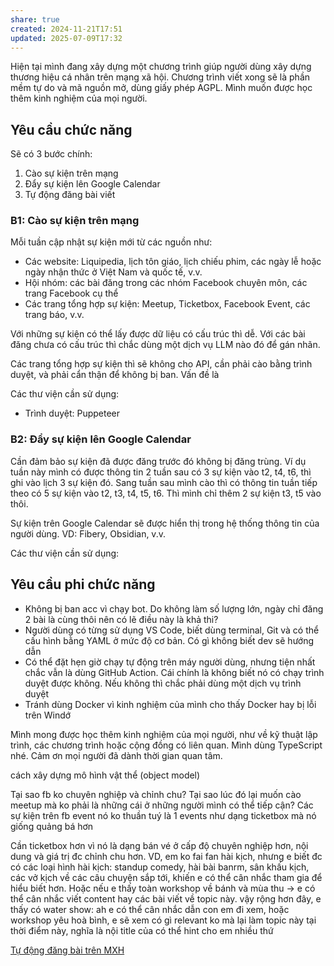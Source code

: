 ```yaml
---
share: true
created: 2024-11-21T17:51
updated: 2025-07-09T17:32
---
```

Hiện tại mình đang xây dựng một chương trình giúp người dùng xây dựng thương hiệu cá nhân trên mạng xã hội. Chương trình viết xong sẽ là phần mềm tự do và mã nguồn mở, dùng giấy phép AGPL. Mình muốn được học thêm kinh nghiệm của mọi người. 

## Yêu cầu chức năng
Sẽ có 3 bước chính:
1. Cào sự kiện trên mạng
2. Đẩy sự kiện lên Google Calendar
3. Tự động đăng bài viết

### B1: Cào sự kiện trên mạng
Mỗi tuần cập nhật sự kiện mới từ các nguồn như:
- Các website: Liquipedia, lịch tôn giáo, lịch chiếu phim, các ngày lễ hoặc ngày nhận thức ở Việt Nam và quốc tế, v.v.
- Hội nhóm: các bài đăng trong các nhóm Facebook chuyên môn, các trang Facebook cụ thể
- Các trang tổng hợp sự kiện: Meetup, Ticketbox, Facebook Event, các trang báo, v.v.

Với những sự kiện có thể lấy được dữ liệu có cấu trúc thì dễ. Với các bài đăng chưa có cấu trúc thì chắc dùng một dịch vụ LLM nào đó để gán nhãn.

Các trang tổng hợp sự kiện thì sẽ không cho API, cần phải cào bằng trình duyệt, và phải cẩn thận để không bị ban. Vấn đề là 

Các thư viện cần sử dụng:
- Trình duyệt: Puppeteer

### B2: Đẩy sự kiện lên Google Calendar
Cần đảm bảo sự kiện đã được đăng trước đó không bị đăng trùng. Ví dụ tuần này mình có được thông tin 2 tuần sau có 3 sự kiện vào t2, t4, t6, thì ghi vào lịch 3 sự kiện đó. Sang tuần sau mình cào thì có thông tin tuần tiếp theo có 5 sự kiện vào t2, t3, t4, t5, t6. Thì mình chỉ thêm 2 sự kiện t3, t5 vào thôi.

Sự kiện trên Google Calendar sẽ được hiển thị trong hệ thống thông tin của người dùng. VD: Fibery, Obsidian, v.v.

Các thư viện cần sử dụng:

## Yêu cầu phi chức năng
- Không bị ban acc vì chạy bot. Do không làm số lượng lớn, ngày chỉ đăng 2 bài là cùng thôi nên có lẽ điều này là khả thi?
- Người dùng có từng sử dụng VS Code, biết dùng terminal, Git và có thể cấu hình bằng YAML ở mức độ cơ bản. Có gì không biết dev sẽ hướng dẫn
- Có thể đặt hẹn giờ chạy tự động trên máy người dùng, nhưng tiện nhất chắc vẫn là dùng GitHub Action. Cái chính là không biết nó có chạy trình duyệt được không. Nếu không thì chắc phải dùng một dịch vụ trình duyệt
- Tránh dùng Docker vì kinh nghiệm của mình cho thấy Docker hay bị lỗi trên Windớ

Mình mong được học thêm kinh nghiệm của mọi người, như về kỹ thuật lập trình, các chương trình hoặc cộng đồng có liên quan. Mình dùng TypeScript nhé. Cảm ơn mọi người đã dành thời gian quan tâm.

cách xây dựng mô hình vật thể (object model)



Tại sao fb ko chuyên nghiệp và chỉnh chu?
Tại sao lúc đó lại muốn cào meetup mà ko phải là những cái ở những người mình có thể tiếp cận?
Các sự kiện trên fb event nó ko thuần tuý là 1 events như dạng ticketbox mà nó giống quảng bá hơn

Cần ticketbox hơn vì nó là dạng bán vé ở cấp độ chuyên nghiệp hơn, nội dung và giá trị đc chỉnh chu hơn. VD, em ko fai fan hài kịch, nhưng e biết đc có các loại hình hài kịch: standup comedy, hài bài banrm, sân khấu kịch, các vở kịch về các câu chuyện sắp tới, khiến e có thể cân nhắc tham gia để hiểu biết hơn. Hoặc nếu e thấy toàn workshop về bánh và mùa thu → e có thể cân nhắc viết content hay các bài viết về topic này. vậy rộng hơn đây, e thấy có water show: ah e có thể cân nhắc dẫn con em đi xem, hoặc workshop yêu hoà bình, e sẽ xem có gì relevant ko mà lại làm topic này tại thời điểm này, nghĩa là nội title của có thể hint cho em nhiều thứ

[Tự động đăng bài trên MXH](./T%E1%BB%B1%20%C4%91%E1%BB%99ng%20%C4%91%C4%83ng%20b%C3%A0i%20tr%C3%AAn%20MXH.md)
